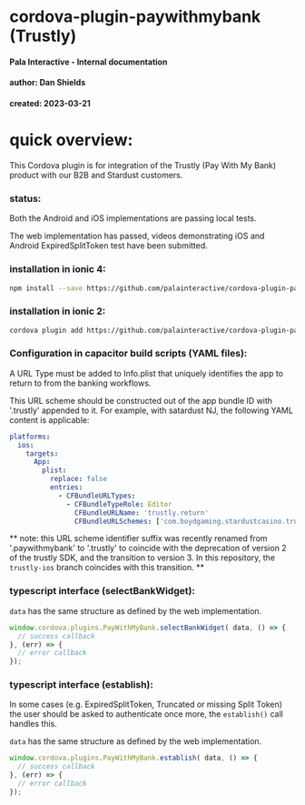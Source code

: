 # cordova-plugin-paywithmybank (Trustly)
#### Pala Interactive - Internal documentation
#### author: Dan Shields
#### created: 2023-03-21

# quick overview:

This Cordova plugin is for integration of the Trustly (Pay With My Bank) product with our B2B and Stardust customers.

### status:

Both the Android and iOS implementations are passing local tests.

The web implementation has passed, videos demonstrating iOS and Android ExpiredSplitToken test have been submitted.

### installation in ionic 4:

```bash
npm install --save https://github.com/palainteractive/cordova-plugin-paywithmybank
```

### installation in ionic 2:

```bash
cordova plugin add https://github.com/palainteractive/cordova-plugin-paywithmybank
```

### Configuration in capacitor build scripts (YAML files):

A URL Type must be added to Info.plist that uniquely identifies the app to return to from the banking workflows.

This URL scheme should be constructed out of the app bundle ID with '.trustly' appended to it.  For example, with satardust NJ, the following YAML content is applicable:

```yaml
platforms:
  ios:
    targets:
      App:
        plist:
          replace: false
          entries:
            - CFBundleURLTypes:
              - CFBundleTypeRole: Editor
                CFBundleURLName: 'trustly.return'
                CFBundleURLSchemes: ['com.boydgaming.stardustcasino.trustly']
```

** note: this URL scheme identifier suffix was recently renamed from '.paywithmybank' to '.trustly' to coincide with the deprecation of version 2 of the trustly SDK, and the transition to version 3.   In this repository, the `trustly-ios` branch coincides with this transition. **

### typescript interface (selectBankWidget):

`data` has the same structure as defined by the web implementation.

```typescript
window.cordova.plugins.PayWithMyBank.selectBankWidget( data, () => {
  // success callback
}, (err) => {
  // error callback
});
```


### typescript interface (establish):

In some cases (e.g. ExpiredSplitToken, Truncated or missing Split Token) the user should be asked to authenticate once more, the `establish()` call handles this.

`data` has the same structure as defined by the web implementation.

```typescript
window.cordova.plugins.PayWithMyBank.establish( data, () => {
  // success callback
}, (err) => {
  // error callback
});
```


